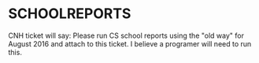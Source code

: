 # SCHOOLREPORTS
CNH ticket will say: Please run CS school reports using the "old way" for August 2016 and attach to this ticket. I believe a programer will need to run this. 
